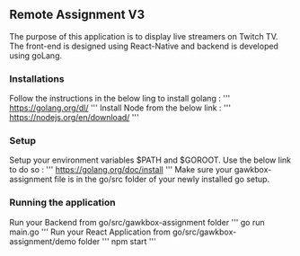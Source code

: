 ## Remote Assignment V3
The purpose of this application is to display live streamers on Twitch TV. The front-end is designed using React-Native and backend is developed using goLang.
### Installations
Follow the instructions in the below ling to install golang :
'''
https://golang.org/dl/
'''
Install Node from the below link :
'''
https://nodejs.org/en/download/
'''
### Setup
Setup your environment variables $PATH and $GOROOT. Use the below link to do so :
'''
https://golang.org/doc/install
'''
Make sure your gawkbox-assignment file is in the go/src folder of your newly installed go setup.

### Running the application
Run your Backend from go/src/gawkbox-assignment folder
'''
go run main.go
'''
Run your React Application from go/src/gawkbox-assignment/demo folder
'''
npm start
'''
